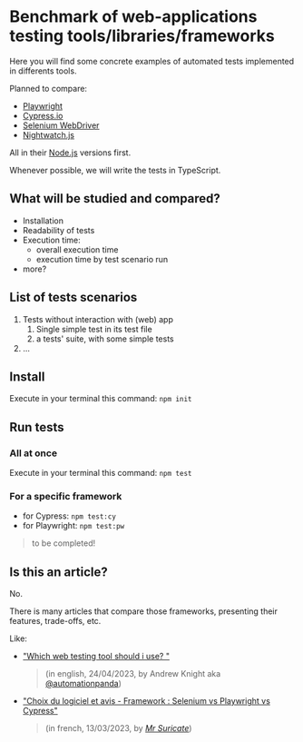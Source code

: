 # Benchmark of web-applications testing tools/libraries/frameworks

Here you will find some concrete examples of automated tests implemented in differents tools.

Planned to compare:
- [Playwright](https://playwright.dev/)
- [Cypress.io](https://cypress.io/)
- [Selenium WebDriver](https://www.selenium.dev/documentation/webdriver/)
- [Nightwatch.js](https://nightwatchjs.org)

All in their [Node.js](https://nodejs.org) versions first.

Whenever possible, we will write the tests in TypeScript.

## What will be studied and compared?

- Installation
- Readability of tests
- Execution time:
  - overall execution time
  - execution time by test scenario run
- more?

## List of tests scenarios

1. Tests without interaction with (web) app
   1. Single simple test in its test file
   2. a tests' suite, with some simple tests
2. ...

## Install

Execute in your terminal this command: `npm init`

## Run tests

### All at once

Execute in your terminal this command: `npm test`

### For a specific framework


- for Cypress: `npm test:cy`
- for Playwright: `npm test:pw`

> to be completed!

## Is this an article?

No.

There is many articles that compare those frameworks, presenting their features, trade-offs, etc.

Like: 
- ["Which web testing tool should i use?
"](https://automationpanda.com/2023/04/24/which-web-testing-tool-should-i-use)
 
  > (in english, 24/04/2023, by Andrew Knight aka [@automationpanda](https://twitter.com/automationpanda))

- ["Choix du logiciel et avis - Framework : Selenium vs Playwright vs Cypress"](https://blog.mrsuricate.com/choix-logiciel-avis-framework-selenium-playwright-cypress)
 
  > (in french, 13/03/2023, by [*Mr Suricate*](https://www.mrsuricate.com/))